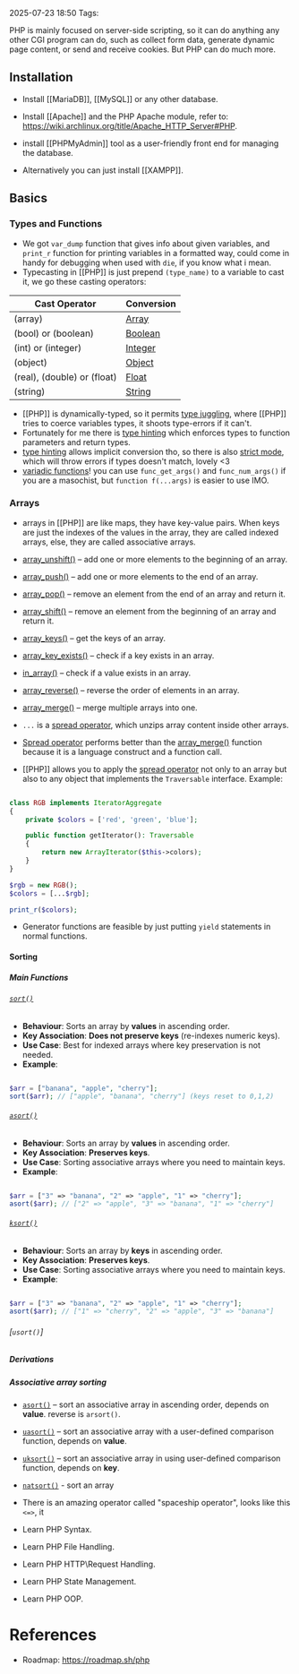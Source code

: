 2025-07-23 18:50
Tags: 

PHP is mainly focused on server-side scripting, so it can do anything any other CGI program can do, such as collect form data, generate dynamic page content, or send and receive cookies. But PHP can do much more.

## Installation

-  Install [[MariaDB]], [[MySQL]] or any other database.  
- Install [[Apache]] and the PHP Apache module, refer to: https://wiki.archlinux.org/title/Apache_HTTP_Server#PHP.
- install [[PHPMyAdmin]] tool as a user-friendly front end for managing the database.

- Alternatively you can just install [[XAMPP]].

## Basics

### Types and Functions

- We got `var_dump` function that gives info about given variables, and `print_r` function for printing variables in a formatted way, could come in handy for debugging when used with `die`, if you know what i mean.
- Typecasting in [[PHP]] is just prepend `(type_name)` to a variable to cast it, we go these casting operators:

| Cast Operator               | Conversion                                                       |
| --------------------------- | ---------------------------------------------------------------- |
| (array)                     | [Array](https://www.phptutorial.net/php-tutorial/php-array/)     |
| (bool) or (boolean)         | [Boolean](https://www.phptutorial.net/php-tutorial/php-boolean/) |
| (int) or (integer)          | [Integer](https://www.phptutorial.net/php-tutorial/php-int/)     |
| (object)                    | [Object](https://www.phptutorial.net/php-oop/php-objects/)       |
| (real), (double) or (float) | [Float](https://www.phptutorial.net/php-tutorial/php-float/)     |
| (string)                    | [String](https://www.phptutorial.net/php-tutorial/php-string/)   |
- [[PHP]] is dynamically-typed, so it permits [type juggling](https://www.phptutorial.net/php-tutorial/php-type-juggling/), where [[PHP]] tries to coerce variables types, it shoots type-errors if it can't.
- Fortunately for me there is [type hinting](https://www.phptutorial.net/php-tutorial/php-type-hints/) which enforces types to function parameters and return types.
- [type hinting](https://www.phptutorial.net/php-tutorial/php-type-hints/) allows implicit conversion tho, so there is also [strict mode](https://www.phptutorial.net/php-tutorial/php-strict_types/), which will throw errors if types doesn't match, lovely <3 
- [variadic functions](https://www.phptutorial.net/php-tutorial/php-variadic-functions/)! you can use `func_get_args()` and `func_num_args()` if you are a masochist, but `function f(...args)` is easier to use IMO.

### Arrays
- arrays in [[PHP]] are like maps, they have key-value pairs. When keys are just the indexes of the values in the array, they are called indexed arrays, else, they are called associative arrays.

- [array_unshift()](https://www.phptutorial.net/php-tutorial/php-array_unshift/) – add one or more elements to the beginning of an array.
- [array_push()](https://www.phptutorial.net/php-tutorial/php-array_push/) – add one or more elements to the end of an array.
- [array_pop()](https://www.phptutorial.net/php-tutorial/php-array_pop/) – remove an element from the end of an array and return it.
- [array_shift()](https://www.phptutorial.net/php-tutorial/php-array_shift/) – remove an element from the beginning of an array and return it.
- [array_keys()](https://www.phptutorial.net/php-tutorial/php-array_keys/) – get the keys of an array.
- [array_key_exists()](https://www.phptutorial.net/php-tutorial/php-array_key_exists/) – check if a key exists in an array.
- [in_array()](https://www.phptutorial.net/php-tutorial/php-in_array/) – check if a value exists in an array.
- [array_reverse()](https://www.phptutorial.net/php-tutorial/php-array_reverse/) – reverse the order of elements in an array.
- [array_merge()](https://www.phptutorial.net/php-tutorial/php-array_merge/) – merge multiple arrays into one.

- `...` is a [spread operator](https://www.phptutorial.net/php-tutorial/php-spread-operator/), which unzips array content inside other arrays.
- [Spread operator](https://www.phptutorial.net/php-tutorial/php-spread-operator/) performs better than the [array_merge()](https://www.phptutorial.net/php-tutorial/php-array_merge/) function because it is a language construct and a function call.
- [[PHP]] allows you to apply the [spread operator](https://www.phptutorial.net/php-tutorial/php-spread-operator/) not only to an array but also to any object that implements the `Traversable` interface. Example:
```php

class RGB implements IteratorAggregate
{
    private $colors = ['red', 'green', 'blue'];

    public function getIterator(): Traversable
    {
        return new ArrayIterator($this->colors);
    }
}

$rgb = new RGB();
$colors = [...$rgb];

print_r($colors);

```
- Generator functions are feasible by just putting `yield` statements in normal functions.
#### Sorting

##### Main Functions
###### [`sort()`](https://www.php.net/manual/en/function.sort.php)

- **Behaviour**: Sorts an array by **values** in ascending order.
- **Key Association**: **Does not preserve keys** (re-indexes numeric keys).
- **Use Case**: Best for indexed arrays where key preservation is not needed.
- **Example**:
```php

$arr = ["banana", "apple", "cherry"];
sort($arr); // ["apple", "banana", "cherry"] (keys reset to 0,1,2)
```

###### [`asort()`](https://www.php.net/manual/en/function.asort.php)

- **Behaviour**: Sorts an array by **values** in ascending order.
- **Key Association**: **Preserves keys**.
- **Use Case**: Sorting associative arrays where you need to maintain keys.
- **Example**:
```php

$arr = ["3" => "banana", "2" => "apple", "1" => "cherry"];
asort($arr); // ["2" => "apple", "3" => "banana", "1" => "cherry"]
```

###### [`ksort()`](https://www.php.net/manual/en/function.ksort.php)

- **Behaviour**: Sorts an array by **keys** in ascending order. 
- **Key Association**: **Preserves keys**.
- **Use Case**: Sorting associative arrays where you need to maintain keys.
- **Example**:
```php

$arr = ["3" => "banana", "2" => "apple", "1" => "cherry"];
asort($arr); // ["1" => "cherry", "2" => "apple", "3" => "banana"]
```

###### [`usort()`]
##### Derivations

##### Associative array sorting
- [`asort()`](https://www.php.net/manual/en/function.asort.php) – sort an associative array in ascending order, depends on **value**. reverse is `arsort()`.
- [`uasort()`](https://www.php.net/manual/en/function.uasort.php) – sort an associative array with a user-defined comparison function, depends on **value**.

- [`uksort()`](https://www.php.net/manual/en/function.uksort.php) – sort an associative array in using user-defined comparison function, depends on **key**.

- [`natsort()`](https://www.php.net/manual/en/function.natsort.php) - sort an array
- There is an amazing operator called "spaceship operator", looks like this `<=>`, it 

-  Learn PHP Syntax.
-  Learn PHP File Handling.
-  Learn PHP HTTP\Request Handling.
-  Learn PHP State Management.
-  Learn PHP OOP.


# References

- Roadmap: https://roadmap.sh/php